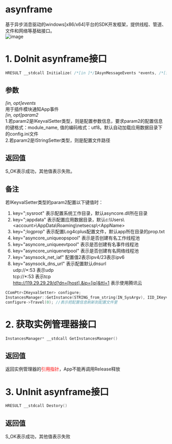 # asynframe  

基于异步消息驱动的windows[x86/x64]平台的SDK开发框架，提供线程、管道、文件和网络等基础接口。  
![image](https://netsecsp.github.io/img/01_asynframe.jpg)  

# 1. DoInit asynframe接口  
```c++  
HRESULT __stdcall Initialize( /*[in ]*/IAsynMessageEvents *events, /*[in ]*/IUnknown *param2 ) 
```  
## 参数  
*[in, opt]events*  
用于插件模块通知App事件  
*[in, opt]param2*  
1.若param2是IKeyvalSetter类型，则是配置参数信息，要求param2的配置信息的键格式：module_name, 值的编码格式：utf8。默认自动加载应用数据目录下的config.ini文件  
2.若param2是IStringSetter类型，则是配置文件路径  

## 返回值  
S_OK表示成功，其他值表示失败。  

## 备注  
若IKeyvalSetter类型的param2配置以下键值时： 
1. key=";sysroot" 表示配置系统工作目录，默认asyncore.dll所在目录  
2. key=";appdata" 表示配置应用数据目录，默认c:\Users\\\<account>\AppData\Roaming\netsecsp\\\<AppName>  
3. key=";logprop" 表示配置Log4cplus配置文件，默认app所在目录的prop.txt  
3. key="asyncore_uniqueopspool" 表示是否创建有名工作线程池  
4. key="asyncore_uniqueevtpool" 表示是否创建有名事件线程池  
5. key="asyncore_uniquenetpool" 表示是否创建有名网络线程池  
6. key="asynsock_net_iaf" 配置值2表示ipv4/23表示ipv6  
7. key="asynsock_dns_url" 表示配置默认dnsurl  
udp://\*:53 表示udp  
tcp://\*:53 表示tcp  
http://119.29.29.29/d?dn=[host].&ip=[ip]&ttl=1 表示使用腾讯云  

```c++   
CComPtr<IKeyvalSetter> configure;  
InstancesManager::GetInstance(STRING_from_string(IN_SysArgv), IID_IKeyvalSetter, &configure);  
configure->Travel(0); //表示把配置信息刷新到配置文件里  
```  

# 2. 获取实例管理器接口  
```c++ 
InstancesManager* __stdcall GetInstancesManager()  
```  
## 返回值  
返回实例管理器的<font color=red>引用指针</font>，App不能再调用Release释放  

# 3. UnInit asynframe接口
```c++ 
HRESULT __stdcall Destory()  
```  
## 返回值  
S_OK表示成功，其他值表示失败  
